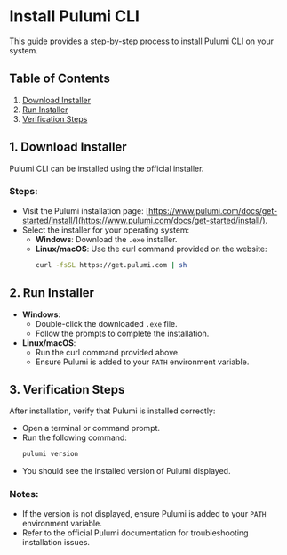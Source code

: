 # Install Pulumi CLI

This guide provides a step-by-step process to install Pulumi CLI on your system.

## Table of Contents
1. [Download Installer](#download-installer)
2. [Run Installer](#run-installer)
3. [Verification Steps](#verification-steps)

## 1. Download Installer
Pulumi CLI can be installed using the official installer.

### Steps:
- Visit the Pulumi installation page: [https://www.pulumi.com/docs/get-started/install/](https://www.pulumi.com/docs/get-started/install/).
- Select the installer for your operating system:
  - **Windows**: Download the `.exe` installer.
  - **Linux/macOS**: Use the curl command provided on the website:
    ```bash
    curl -fsSL https://get.pulumi.com | sh
    ```

## 2. Run Installer
- **Windows**:
  - Double-click the downloaded `.exe` file.
  - Follow the prompts to complete the installation.
- **Linux/macOS**:
  - Run the curl command provided above.
  - Ensure Pulumi is added to your `PATH` environment variable.

## 3. Verification Steps
After installation, verify that Pulumi is installed correctly:
- Open a terminal or command prompt.
- Run the following command:
  ```bash
  pulumi version
  ```
- You should see the installed version of Pulumi displayed.

### Notes:
- If the version is not displayed, ensure Pulumi is added to your `PATH` environment variable.
- Refer to the official Pulumi documentation for troubleshooting installation issues.
